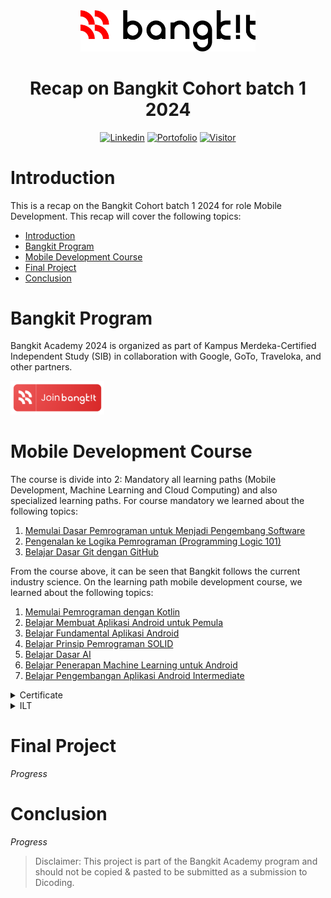<div align="center">
  <img src="https://github.com/nizarfadlan/bangkit-cohort-2024/blob/main/logo.svg" alt="Logo Bangkit" width="280px" />
  <h1>Recap on Bangkit Cohort batch 1 2024</h1>
</div>

<div align="center">
  <a href="https://www.linkedin.com/in/nizariyf/" target="_blank"><img alt="Linkedin" src="https://img.shields.io/badge/Follow-Linkedin-blue"></a>
  <a href="https://nizarfadlan.dev" target="_blank"><img alt="Portofolio" src="https://img.shields.io/badge/Website-Portofolio-blueviolet"></a>
  <a href="https://github.com/nizarfadlan/bangkit-cohort-2024" target="_blank"><img alt="Visitor" src="https://visitor-badge.laobi.icu/badge?page_id=nizarfadlan.bangkit-cohort-2024&right_color=%236A5CB6&right_text=white"></a>
</div>

# Introduction

This is a recap on the Bangkit Cohort batch 1 2024 for role Mobile Development. This recap will cover the following topics:

- [Introduction](#introduction)
- [Bangkit Program](#bangkit-program)
- [Mobile Development Course](#mobile-development-course)
- [Final Project](#final-project)
- [Conclusion](#conclusion)

# Bangkit Program

Bangkit Academy 2024 is organized as part of Kampus Merdeka-Certified Independent Study (SIB) in collaboration with Google, GoTo, Traveloka, and other partners.

<a href="https://bangkit.dev/dcd-landingpage">
  <img src="https://github.com/nizarfadlan/bangkit-cohort-2024/blob/main/assets/join.png" width="150px" />
</a>

# Mobile Development Course

The course is divide into 2: Mandatory all learning paths (Mobile Development, Machine Learning and Cloud Computing) and also specialized learning paths. For course mandatory we learned about the following topics:
1. [Memulai Dasar Pemrograman untuk Menjadi Pengembang Software](https://www.dicoding.com/academies/237)
2. [Pengenalan ke Logika Pemrograman (Programming Logic 101)](https://www.dicoding.com/academies/302)
3. [Belajar Dasar Git dengan GitHub](https://www.dicoding.com/academies/317)

From the course above, it can be seen that Bangkit follows the current industry science. On the learning path mobile development course, we learned about the following topics:
1. [Memulai Pemrograman dengan Kotlin](/MPK)
2. [Belajar Membuat Aplikasi Android untuk Pemula](/BMAAP)
3. [Belajar Fundamental Aplikasi Android](/BFAA)
4. [Belajar Prinsip Pemrograman SOLID](https://www.dicoding.com/academies/169)
5. [Belajar Dasar AI](https://www.dicoding.com/academies/653)
6. [Belajar Penerapan Machine Learning untuk Android](/BPMLA)
7. [Belajar Pengembangan Aplikasi Android Intermediate](/)

<details>
  <summary>Certificate</summary>

  | Course | Certificate |
  | --- | --- |
  | Memulai Dasar Pemrograman untuk Menjadi Pengembang Software | ![Certificate](https://github.com/nizarfadlan/bangkit-cohort-2024/blob/main/assets/certificate-1.jpg) |
  | Pengenalan ke Logika Pemrograman (Programming Logic 101) | ![Certificate](https://github.com/nizarfadlan/bangkit-cohort-2024/blob/main/assets/certificate-2.jpg) |
  | Belajar Dasar Git dengan GitHub | ![Certificate](https://github.com/nizarfadlan/bangkit-cohort-2024/blob/main/assets/certificate-3.jpg) |
  | Memulai Pemrograman dengan Kotlin | ![Certificate](https://github.com/nizarfadlan/bangkit-cohort-2024/blob/main/assets/certificate-4.jpg) |
  | Belajar Membuat Aplikasi Android untuk Pemula | ![Certificate](https://github.com/nizarfadlan/bangkit-cohort-2024/blob/main/assets/certificate-5.jpg) |
  | Belajar Fundamental Aplikasi Android | ![Certificate](https://github.com/nizarfadlan/bangkit-cohort-2024/blob/main/assets/certificate-6.jpg) |
  | Belajar Prinsip Pemrograman SOLID | ![Certificate](https://github.com/nizarfadlan/bangkit-cohort-2024/blob/main/assets/certificate-7.jpg) |
  | Belajar Dasar AI | ![Certificate](https://github.com/nizarfadlan/bangkit-cohort-2024/blob/main/assets/certificate-8.jpg) |
  | Belajar Penerapan Machine Learning untuk Android | ![Certificate](https://github.com/nizarfadlan/bangkit-cohort-2024/blob/main/assets/certificate-9.jpg) |
  | Belajar Pengembangan Aplikasi Android Intermediate | ![Certificate](https://github.com/nizarfadlan/bangkit-cohort-2024/blob/main/assets/certificate-10.jpg) |

</details>

<details>
  <summary>ILT</summary>

</details>

# Final Project

_Progress_

# Conclusion

_Progress_

> Disclaimer: This project is part of the Bangkit Academy program and should not be copied & pasted to be submitted as a submission to Dicoding.

